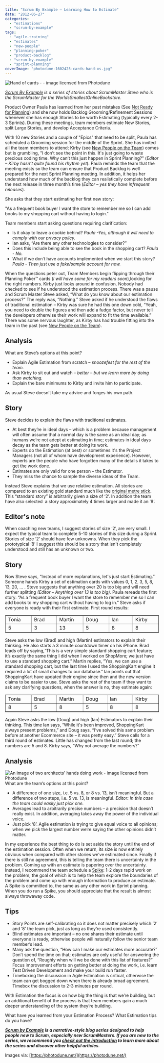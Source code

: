 ```yaml
---
title: "Scrum By Example – Learning How to Estimate"
date: "2012-06-27"
categories: 
  - "estimations"
  - "scrum-by-example"
tags: 
  - "agile-training"
  - "estimates"
  - "new-people"
  - "planning-poker"
  - "product-backlog"
  - "scrum-by-example"
  - "sprint-planning"
coverImage: "photodune-1602425-cards-hand-xs.jpg"
---
```


![Hand of cards - - image licensed from Photodune](src/content/blog/scrummaster-tales-learning-how-to-estimate/images/photodune-1602425-cards-hand-xs.jpg)

_[Scrum By Example](/blog/scrum-by-example.html) is a series of stories about ScrumMaster Steve who is the ScrumMaster for the WorldsSmallestOnlineBookstore._

Product Owner Paula has learned from her past mistakes (See [Not Ready for Planning](/blog/the-scrummaster-tales.html)) and she now holds Backlog Grooming/Refinement Sessions whenever she has enough Stories to be worth Estimating (typically every 2-3 Sprints). During these meetings, team members estimate New Stories, split Large Stories, and develop Acceptance Criteria.

With 10 new Stories and a couple of "Epics" that need to be split, Paula has scheduled a Grooming session for the middle of the Sprint. She has invited all the team members to attend; Kirby (see [New People on the Team](https://agilepainrelief.com/blog/scrummaster-tales-new-people-on-the-team.html)) comes but is grumbling, "I don’t see the point in this. It's just going to waste precious coding time. Why can’t this just happen in Sprint Planning?" (_Editor – Kirby hasn’t quite found his rhythm yet_). Paula reminds the team that the meeting exists so the team can ensure that Product Backlog is well prepared for the next Sprint Planning meeting. In addition, it helps her understand how much of the backlog they can realistically complete before the next release in three month’s time (_Editor – yes they have infrequent releases_).

She asks that they start estimating her first new story:

"As a frequent book buyer I want the store to remember me so I can add books to my shopping cart without having to login."

Team members start asking questions requiring clarification:

- Is it okay to leave a cookie behind? _Paula -Yes, although it will need to comply with our privacy policy._
- Ian asks, “Are there any other technologies to consider?”
- Does this include being able to see the book in the shopping cart? _Paula - No._
- What if we don’t have accounts implemented when we start this story? _Paula - Then just use a fake/sample account for now._

When the questions peter out, Team Members begin flipping through their Planning Poker™ cards (_I will have some for my readers soon_),looking for the right numbers. Kirby just looks around in confusion. Nobody had checked to see if he understood the estimation process. There was a pause and Scrum Master Steve asked, “What do you know about our estimation process?” The reply was, “Nothing.” Steve asked if he understood the flaws of traditional estimation – Kirby was sure he had this one down cold, “Yeah, you need to double the figures and then add a fudge factor, but never tell the developers otherwise their work will expand to fit the time available.” There was some nervous laughter, as Kirby has had trouble fitting into the team in the past (see [New People on the Team](https://agilepainrelief.com/blog/scrummaster-tales-new-people-on-the-team.html)).

## Analysis

What are Steve’s options at this point?

- Explain Agile Estimation from scratch – _snoozefest for the rest of the team._
- Ask Kirby to sit out and watch – _better – but we learn more by doing than watching._
- Explain the bare minimums to Kirby and invite him to participate.

As usual Steve doesn’t take my advice and forges his own path.

## Story

Steve decides to explain the flaws with traditional estimates.

- At best they’re in ideal days – which is a problem because management will often assume that a normal day is the same as an ideal day; as humans we’re not adept at estimating in time; estimates in ideal days decay as the team gets better at doing its work.
- Experts do the Estimation (at best) or sometimes it's the Project Managers (not all of whom have development experience). However, experts are the people who have forgotten many of the details it takes to get the work done.
- Estimates are only valid for one person – the Estimator.
- They miss the chance to sample the diverse ideas of the Team.

Instead Steve explains that we use relative estimation. All stories are compared to an existing gold standard much like the [original metre stick](https://en.wikipedia.org/wiki/Metre#Prototype_metre_bar). This “standard story” is arbitrarily given a size of ‘2’. In addition the team have also selected  a story approximately 4 times larger and made it an ‘8’.

## Editor's note

When coaching new teams, I suggest stories of size ‘2’, are very small. I expect the typical team to complete 5-10 stories of this size during a Sprint. Stories of size ‘2’ should have few unknowns. When they pick the prototypical ‘8’ I suggest this should be a story that isn't completely understood and still has an unknown or two.

## Story

Now Steve says, “Instead of more explanations, let's just start Estimating.” Someone hands Kirby a set of estimation cards with values 0, 1, 2, 3, 5, 8, 13, 20, … . Steve suggests that anything over 20 is too big and will need further splitting _(Editor – Anything over 13 is too big)._ Paula rereads the first story: “As a frequent book buyer I want the store to remember me so I can add books to my shopping cart without having to log in.” Steve asks if everyone is ready with their first estimate. First round results:

<table border="1" cellspacing="0" cellpadding="0"><tbody><tr><td valign="top" width="83">Tonia</td><td valign="top" width="83">Brad</td><td valign="top" width="83">Martin</td><td valign="top" width="83">Doug</td><td valign="top" width="83">Ian</td><td valign="top" width="83">Kirby</td></tr><tr><td valign="top" width="83">5</td><td valign="top" width="83">3</td><td valign="top" width="83">13</td><td valign="top" width="83">5</td><td valign="top" width="83">8</td><td valign="top" width="83">8</td></tr></tbody></table>

Steve asks the low (Brad) and high (Martin) estimators to explain their thinking. He also starts a 3 minute countdown timer on his iPhone. Brad leads off by saying,“This is a very simple standard shopping cart feature; it’s exactly the same thing I did when I worked on ShopMore; we just have to use a standard shopping cart.” Martin replies, “Yes, we can use a standard shopping cart, but the last time I used the ShoppingKart engine it required a lot of small changes to our database.” Ian points out that ShoppingKart have updated their engine since then and the new version claims to be easier to use. Steve asks the rest of the team if they want to ask any clarifying questions, when the answer is no, they estimate again:

<table border="1" cellspacing="0" cellpadding="0"><tbody><tr><td valign="top" width="83">Tonia</td><td valign="top" width="83">Brad</td><td valign="top" width="83">Martin</td><td valign="top" width="74">Doug</td><td valign="top" width="92">Ian</td><td valign="top" width="83">Kirby</td></tr><tr><td valign="top" width="83">8</td><td valign="top" width="83">5</td><td valign="top" width="83">8</td><td valign="top" width="74">5</td><td valign="top" width="92">8</td><td valign="top" width="83">8</td></tr></tbody></table>

Again Steve asks the low (Doug) and high (Ian) Estimators to explain their thinking. This time Ian says, “While it's been improved, ShoppingKart always present problems,” and Doug says, “I’ve solved this same problem before at another Ecommerce site – it was pretty easy.” Steve calls for a third round of estimates. Little has changed from the last round; the numbers are 5 and 8. Kirby says, “Why not average the numbers?”

## Analysis

![An image of two architects' hands doing work - image licensed from Photodune ](src/content/blog/scrummaster-tales-learning-how-to-estimate/images/architects-xs.jpg)What are the team’s options at this point?

- A difference of one size, i.e. 5 vs. 8, or 8 vs. 13, isn’t meaningful. But a difference of two steps, i.e. 5 vs. 13, is meaningful. _Editor: In this case the team could easily just pick one._
- Averages lead to arbitrarily precise numbers – a precision that doesn’t really exist. In addition, averaging takes away the power of the individual voice.
- Just pick ‘8’. Agile estimation is trying to give equal voice to all opinions; when we pick the largest number we’re saying the other opinions didn’t matter.

In my experience the best thing to do is set aside the story until the end of the estimation session. Often when we return, its size is now entirely obvious when compared with other stories we’ve estimated since. Finally if there is still no agreement, this is telling the team there is uncertainty in the problem. Coming up with an estimate is papering over the uncertainty. Instead, I recommend the team schedule a [Spike](https://www.extremeprogramming.org/rules/spike.html): 1-2 days rapid work on the problem, the goal of which is to help the team explore the boundaries of the problem and come up with enough information to produce an estimate. A Spike is committed to, the same as any other work in Sprint planning. When you do run a Spike, you should appreciate that the result is almost always throwaway code.

## Tips

- Story Points are self-calibrating so it does not matter precisely which ‘2’ and ‘8’ the team pick, just as long as they’re used consistently.
- Blind estimates are important – no one shares their estimate until everyone is ready, otherwise people will naturally follow the senior team member’s lead.
- Many ask the question, “How can I make our estimates more accurate?” Don’t spend the time on that; estimates are only useful for answering the question of, “Roughly when will we be done with this list of features?” Focus improvement efforts on getting better at doing the work, i.e. learn Test Driven Development and make your build run faster.
- Timeboxing the discussion in Agile Estimation is critical, otherwise the team can get bogged down when there is already broad agreement. Timebox the discussion to 2-3 minutes per round.

With Estimation the focus is on how big the thing is that we’re building, but an additional benefit of the process is that team members gain a much deeper understanding of the system they’re building.

What have you learned from your Estimation Process? What Estimation tips do you have?

_**[Scrum by Example](/blog/category/scrum-by-example) is a narrative-style blog series designed to help people new to Scrum, especially new ScrumMasters. If you are new to the series, we recommend you [check out the introduction](/blog/scrum-by-example.html) to learn more about the series and discover other helpful articles.**_

Images via: [https://photodune.net/](https://photodune.net/)
